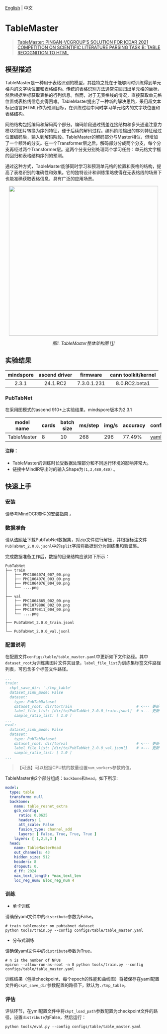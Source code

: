 [English](https://github.com/mindspore-lab/mindocr/blob/main/configs/table/README.md) | 中文

# TableMaster
<!--- Guideline: use url linked to abstract in ArXiv instead of PDF for fast loading.  -->

> [TableMaster: PINGAN-VCGROUP’S SOLUTION FOR ICDAR 2021 COMPETITION ON SCIENTIFIC LITERATURE PARSING TASK B: TABLE RECOGNITION TO HTML](https://arxiv.org/pdf/2105.01848.pdf)

## 模型描述
<!--- Guideline: Introduce the model and architectures. Cite if you use/adopt paper explanation from others. -->

TableMaster是一种用于表格识别的模型，其独特之处在于能够同时训练得到单元格内的文字块位置和表格结构。传统的表格识别方法通常先回归出单元格的坐标，然后根据坐标获取表格的行列信息。然而，对于无表格线的情况，直接获取单元格位置或表格线信息变得困难。TableMaster提出了一种新的解决思路，采用超文本标记语言(HTML)作为预测目标，在训练过程中同时学习单元格内的文字块位置和表格结构。

网络结构包括编码和解码两个部分。编码阶段通过残差连接结构和多头通道注意力模块将图片转换为序列特征，便于后续的解码过程。编码阶段输出的序列特征经过位置编码后，输入到解码阶段。TableMaster的解码部分与Master相似，但增加了一个额外的分支。在一个Transformer层之后，解码部分分成两个分支，每个分支再经过两个Transformer层。这两个分支分别处理两个学习任务：单元格文字框的回归和表格结构序列的预测。

通过这种方式，TableMaster能够同时学习和预测单元格的位置和表格的结构，提高了表格识别的准确性和效果。它的独特设计和训练策略使得在无表格线的场景下也能准确获取表格信息，具有广泛的应用场景。

<p align="center">
  <img src="https://github.com/tonytonglt/mindocr-fork/assets/54050944/556ad4a5-d892-44c4-9d57-c22f6f5510fc" width=480 />
</p>
<p align="center">
  <em> 图1. TableMaster整体架构图 [<a href="#参考文献">1</a>] </em>
</p>

## 实验结果

| mindspore |  ascend driver  |   firmware   | cann toolkit/kernel |
|:---------:|:---------------:|:------------:|:-------------------:|
|   2.3.1   |    24.1.RC2     | 7.3.0.1.231  |    8.0.RC2.beta1    |

### PubTabNet

在采用图模式的ascend 910*上实验结果，mindspore版本为2.3.1
<div align="center">

| **model name** | **cards** | **batch size** | **ms/step** | **img/s** | **accuracy** | **config**  | **weight**                                                                            |
|----------------|-----------|----------------|-------------|-----------|--------------|-----------------------------------------------------|------------------------------------------------|
| TableMaster         | 8         | 10             | 268         | 296       | 77.49%       | [yaml](table_master.yaml) | [ckpt](https://download-mindspore.osinfra.cn/toolkits/mindocr/tablemaster/table_master-78bf35bb.ckpt) |
</div>

#### 注释：
- TableMaster的训练时长受数据处理部分和不同运行环境的影响非常大。
- 链接中MindIR导出时的输入Shape为`(1,3,480,480)` 。


## 快速上手

### 安装

请参考MindOCR套件的[安装指南](https://github.com/mindspore-lab/mindocr#installation) 。

### 数据准备

请从[该网址](https://github.com/ibm-aur-nlp/PubTabNet)下载PubTabNet数据集，对zip文件进行解压，并根据标注文件`PubTabNet_2.0.0.jsonl`中的`split`字段将数据划分为训练集和验证集。

完成数据准备工作后，数据的目录结构应该如下所示：


``` text
PubTabNet
├── train
│   ├── PMC1064074_007_00.png
│   ├── PMC1064076_003_00.png
│   ├── PMC1064076_004_00.png
│   └── ....png
│  
├── val
│   ├── PMC1064865_002_00.png
│   ├── PMC1079806_002_00.png
│   ├── PMC1079811_004_00.png
│   └── ....png
│
├── PubTabNet_2.0.0_train.jsonl
│
└── PubTabNet_2.0.0_val.jsonl
```

### 配置说明

在配置文件`configs/table/table_master.yaml`中更新如下文件路径。其中`dataset_root`为训练集图片文件夹目录，`label_file_list`为训练集标签文件路径列表，可包含多个标签文件路径。

```yaml
...
train:
  ckpt_save_dir: './tmp_table'
  dataset_sink_mode: False
  dataset:
    type: PubTabDataset
    dataset_root: dir/to/train                             # <--- 更新
    label_file_list: [dir/to/PubTabNet_2.0.0_train.jsonl]  # <--- 更新
    sample_ratio_list: [ 1.0 ]
...
eval:
  dataset_sink_mode: False
  dataset:
    type: PubTabDataset
    dataset_root: dir/to/val                               # <--- 更新
    label_file_list: [dir/to/PubTabNet_2.0.0_val.jsonl]    # <--- 更新
    sample_ratio_list: [ 1.0 ]
...
```

> 【可选】可以根据CPU核的数量设置`num_workers`参数的值。



TableMaster由2个部分组成：`backbone`和`head`。如下所示:

```yaml
model:
  type: table
  transform: null
  backbone:
    name: table_resnet_extra
    gcb_config:
      ratio: 0.0625
      headers: 1
      att_scale: False
      fusion_type: channel_add
      layers: [ False, True, True, True ]
    layers: [ 1,2,5,3 ]
  head:
    name: TableMasterHead
    out_channels: 43
    hidden_size: 512
    headers: 8
    dropout: 0.
    d_ff: 2024
    max_text_length: *max_text_len
    loc_reg_num: &loc_reg_num 4
```

### 训练

* 单卡训练

请确保yaml文件中的`distribute`参数为False。

``` shell
# train tablemaster on pubtabnet dataset
python tools/train.py --config configs/table/table_master.yaml
```

* 分布式训练

请确保yaml文件中的`distribute`参数为True。

```shell
# n is the number of NPUs
mpirun --allow-run-as-root -n 8 python tools/train.py --config configs/table/table_master.yaml
```

训练结果（包括checkpoint、每个epoch的性能和曲线图）将被保存在yaml配置文件的`ckpt_save_dir`参数配置的路径下，默认为`./tmp_table`。

### 评估

评估环节，在yml配置文件中将`ckpt_load_path`参数配置为checkpoint文件的路径，设置`distribute`为False，然后运行：

``` shell
python tools/eval.py --config configs/table/table_master.yaml
```
